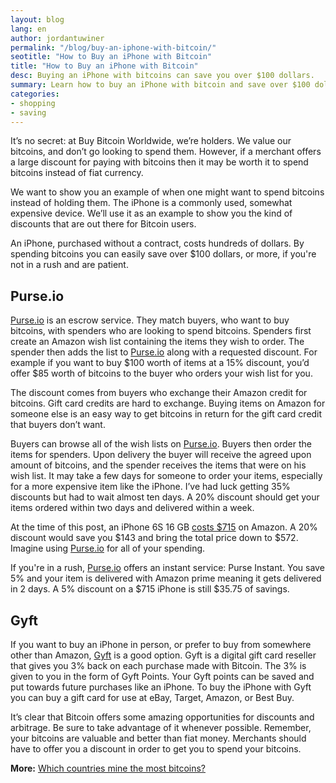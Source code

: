 ```yaml
---
layout: blog
lang: en
author: jordantuwiner
permalink: "/blog/buy-an-iphone-with-bitcoin/"
seotitle: "How to Buy an iPhone with Bitcoin"
title: "How to Buy an iPhone with Bitcoin"
desc: Buying an iPhone with bitcoins can save you over $100 dollars. 
summary: Learn how to buy an iPhone with bitcoin and save over $100 dollars while doing so.  
categories: 
- shopping
- saving
---
```

It’s no secret: at Buy Bitcoin Worldwide, we’re holders. We value our bitcoins, and don’t go looking to spend them. However, if a merchant offers a large discount for paying with bitcoins then it may be worth it to spend bitcoins instead of fiat currency. 

We want to show you an example of when one might want to spend bitcoins instead of holding them. The iPhone is a commonly used, somewhat expensive device. We’ll use it as an example to show you the kind of discounts that are out there for Bitcoin users. 

An iPhone, purchased without a contract, costs hundreds of dollars. By spending bitcoins you can easily save over $100 dollars, or more, if you're not in a rush and are patient. 

## Purse.io
[Purse.io](http://buybitcoinww.co/purse_io) is an escrow service. They match buyers, who want to buy bitcoins, with spenders who are looking to spend bitcoins. Spenders first create an Amazon wish list containing the items they wish to order. The spender then adds the list to [Purse.io](http://buybitcoinww.co/purse_io) along with a requested discount. For example if you want to buy $100 worth of items at a 15% discount, you’d offer $85 worth of bitcoins to the buyer who orders your wish list for you. 

The discount comes from buyers who exchange their Amazon credit for bitcoins. Gift card credits are hard to exchange. Buying items on Amazon for someone else is an easy way to get bitcoins in return for the gift card credit that buyers don’t want.  

Buyers can browse all of the wish lists on [Purse.io](http://buybitcoinww.co/purse_io). Buyers then order the items for spenders. Upon delivery the buyer will receive the agreed upon amount of bitcoins, and the spender receives the items that were on his wish list. It may take a few days  for someone to order your items, especially for a more expensive item like the iPhone. I’ve had luck getting 35% discounts but had to wait almost ten days. A 20% discount should get your items ordered within two days and delivered within a week. 

At the time of this post, an iPhone 6S 16 GB [costs $715](http://www.amazon.com/Apple-iPhone-Warranty-Unlocked-Cellphone/dp/B015E8TKS0/ref=sr_1_2?s=wireless&ie=UTF8&qid=1446221985&sr=1-2&keywords=iphone+6s) on Amazon. A 20% discount would save you $143 and bring the total price down to $572. Imagine using [Purse.io](http://buybitcoinww.co/purse_io) for all of your spending. 

If you're in a rush, [Purse.io](http://buybitcoinww.co/purse_io) offers an instant service: Purse Instant. You save 5% and your item is delivered with Amazon prime meaning it gets delivered in 2 days. A 5% discount on a $715 iPhone is still $35.75 of savings. 

## Gyft
If you want to buy an iPhone in person, or prefer to buy from somewhere other than Amazon, [Gyft](https://www.gyft.com/) is a good option. Gyft is a digital gift card reseller that gives you 3% back on each purchase made with Bitcoin. The 3% is given to you in the form of Gyft Points. Your Gyft points can be saved and put towards future purchases like an iPhone. To buy the iPhone with Gyft you can buy a gift card for use at eBay, Target, Amazon, or Best Buy. 

It’s clear that Bitcoin offers some amazing opportunities for discounts and arbitrage. Be sure to take advantage of it whenever possible. Remember, your bitcoins are valuable and better than fiat money. Merchants should have to offer you a discount in order to get you to spend your bitcoins. 

**More:** [Which countries mine the most bitcoins?](/kb/which-countries-mine-export-most-bitcoins/)
